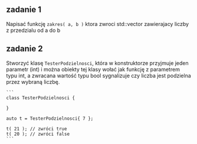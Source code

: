 ## zadanie 1
Napisać funkcję `zakres( a, b )` ktora zwroci std::vector<int> zawierajacy liczby z przedzialu od a do b

## zadanie 2
Stworzyć klasę `TesterPodzielnosci`, która w konstruktorze przyjmuje jeden parametr (int) i można obiekty tej klasy wołać jak funkcję z parametrem typu int, a zwracana wartość typu bool sygnalizuje czy liczba jest podzielna przez wybraną liczbę.

    ```
    class TesterPodzielnosci {

    }

    auto t = TesterPodzielnosci{ 7 };

    t( 21 ); // zwróci true
    t( 20 ); // zwróci false
    ```

